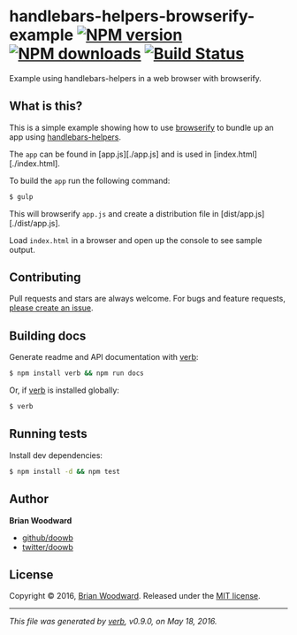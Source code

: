 # handlebars-helpers-browserify-example [![NPM version](https://img.shields.io/npm/v/handlebars-helpers-browserify-example.svg?style=flat)](https://www.npmjs.com/package/handlebars-helpers-browserify-example) [![NPM downloads](https://img.shields.io/npm/dm/handlebars-helpers-browserify-example.svg?style=flat)](https://npmjs.org/package/handlebars-helpers-browserify-example) [![Build Status](https://img.shields.io/travis/doowb/handlebars-helpers-browserify-example.svg?style=flat)](https://travis-ci.org/doowb/handlebars-helpers-browserify-example)

Example using handlebars-helpers in a web browser with browserify.

## What is this?

This is a simple example showing how to use [browserify](https://github.com/substack/node-browserify) to bundle up an app using [handlebars-helpers](https://github.com/assemble/handlebars-helpers).

The `app` can be found in [app.js][./app.js] and is used in [index.html][./index.html].

To build the `app` run the following command:

```sh
$ gulp
```

This will browserify `app.js` and create a distribution file in [dist/app.js][./dist/app.js].

Load `index.html` in a browser and open up the console to see sample output.

## Contributing

Pull requests and stars are always welcome. For bugs and feature requests, [please create an issue](https://github.com/doowb/handlebars-helpers-browserify-example/issues/new).

## Building docs

Generate readme and API documentation with [verb](https://github.com/verbose/verb):

```sh
$ npm install verb && npm run docs
```

Or, if [verb](https://github.com/verbose/verb) is installed globally:

```sh
$ verb
```

## Running tests

Install dev dependencies:

```sh
$ npm install -d && npm test
```

## Author

**Brian Woodward**

* [github/doowb](https://github.com/doowb)
* [twitter/doowb](http://twitter.com/doowb)

## License

Copyright © 2016, [Brian Woodward](https://github.com/doowb).
Released under the [MIT license](https://github.com/doowb/handlebars-helpers-browserify-example/blob/master/LICENSE).

***

_This file was generated by [verb](https://github.com/verbose/verb), v0.9.0, on May 18, 2016._